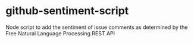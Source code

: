# github-sentiment-script
Node script to add the sentiment of issue comments as determined by the Free Natural Language Processing REST API 
